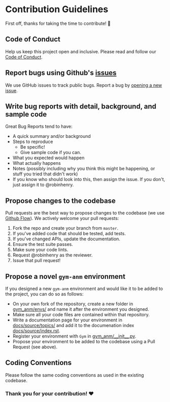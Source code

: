 # Contribution Guidelines
First off, thanks for taking the time to contribute! 🎉

## Code of Conduct
Help us keep this project open and inclusive. Please read and follow our [Code of Conduct](CODE_OF_CONDUCT.md). 

## Report bugs using Github's [issues](https://github.com/robinhenry/gym-anm/issues)
We use GitHub issues to track public bugs. Report a bug by [opening a new issue](https://github.com/robinhenry/gym-anm/issues).

## Write bug reports with detail, background, and sample code
Great Bug Reports tend to have:

- A quick summary and/or background
- Steps to reproduce
  - Be specific!
  - Give sample code if you can.
- What you expected would happen
- What actually happens
- Notes (possibly including why you think this might be happening, or stuff you tried that didn't work)
- If you know who should look into this, then assign the issue. If you don't, just assign it to @robinhenry.

## Propose changes to the codebase
Pull requests are the best way to propose changes to the codebase (we use [Github Flow](https://guides.github.com/introduction/flow/index.html)). We actively welcome your pull requests:

1. Fork the repo and create your branch from `master`.
2. If you've added code that should be tested, add tests.
3. If you've changed APIs, update the documentation.
4. Ensure the test suite passes.
5. Make sure your code lints.
6. Request @robinhenry as the reviewer.
7. Issue that pull request!

## Propose a novel `gym-anm` environment
If you designed a new `gym-anm` environment and would like it to be added to the project, you can do so as follows:

- On your own fork of the repository, create a new folder in [gym_anm/envs/](gym_anm/envs) and name it after the environment you designed.
- Make sure all your code files are contained within that repository.
- Write a documentation page for your environment in [docs/source/topics/](docs/source/topics) and add it to the documenation index [docs/source/index.rst](docs/source/index.rst).
- Register your environment with `Gym` in [gym_anm/\_\_init\_\_.py](gym_anm/__init__.py).
- Propose your environment to be added to the codebase using a Pull Request (see above).

## Coding Conventions
Please follow the same coding conventions as used in the existing codebase. 

### Thank you for your contribution! ❤️

